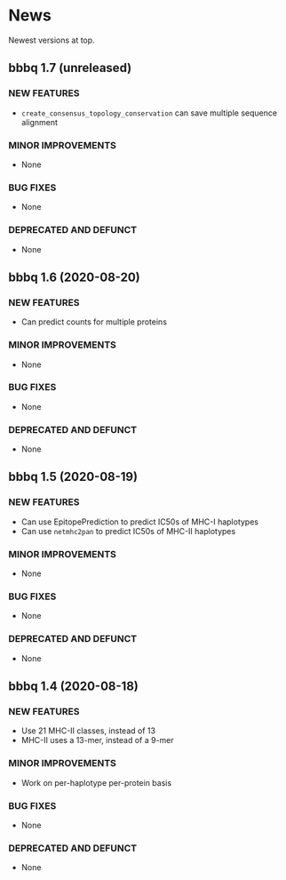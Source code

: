 # News

Newest versions at top.

## bbbq 1.7 (unreleased)

### NEW FEATURES

  * `create_consensus_topology_conservation` can save multiple sequence alignment
  
### MINOR IMPROVEMENTS

  * None

### BUG FIXES

  * None

### DEPRECATED AND DEFUNCT

  * None

## bbbq 1.6 (2020-08-20)

### NEW FEATURES

  * Can predict counts for multiple proteins
  
### MINOR IMPROVEMENTS

  * None

### BUG FIXES

  * None

### DEPRECATED AND DEFUNCT

  * None

## bbbq 1.5 (2020-08-19)

### NEW FEATURES

  * Can use EpitopePrediction to predict IC50s of MHC-I haplotypes
  * Can use `netmhc2pan` to predict IC50s of MHC-II haplotypes
  
### MINOR IMPROVEMENTS

  * None

### BUG FIXES

  * None

### DEPRECATED AND DEFUNCT

  * None

## bbbq 1.4 (2020-08-18)

### NEW FEATURES

  * Use 21 MHC-II classes, instead of 13
  * MHC-II uses a 13-mer, instead of a 9-mer
  
### MINOR IMPROVEMENTS

  * Work on per-haplotype per-protein basis

### BUG FIXES

  * None

### DEPRECATED AND DEFUNCT

  * None

